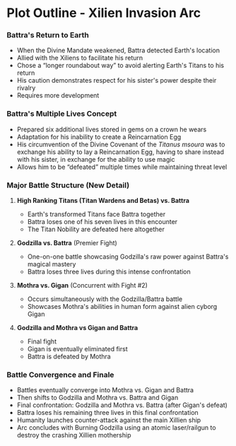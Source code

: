 # Plot Outline - Xilien Invasion Arc

### Battra's Return to Earth

- When the Divine Mandate weakened, Battra detected Earth's location
- Allied with the Xiliens to facilitate his return
- Chose a “longer roundabout way” to avoid alerting Earth's Titans to his return
- His caution demonstrates respect for his sister's power despite their rivalry
- Requires more development

### Battra's Multiple Lives Concept

- Prepared six additional lives stored in gems on a crown he wears
- Adaptation for his inability to create a Reincarnation Egg
- His circumvention of the Divine Covenant of the *Titanus msoura* was to exchange his ability to lay a Reincarnation Egg, having to share instead with his sister, in exchange for the ability to use magic
- Allows him to be “defeated” multiple times while maintaining threat level

### Major Battle Structure (New Detail)

1. **High Ranking Titans (Titan Wardens and Betas) vs. Battra**
   - Earth's transformed Titans face Battra together
   - Battra loses one of his seven lives in this encounter
   - The Titan Nobility are defeated here altogether

2. **Godzilla vs. Battra** (Premier Fight)
   - One-on-one battle showcasing Godzilla's raw power against Battra's magical mastery
   - Battra loses three lives during this intense confrontation

3. **Mothra vs. Gigan** (Concurrent with Fight #2)
   - Occurs simultaneously with the Godzilla/Battra battle
   - Showcases Mothra's abilities in human form against alien cyborg Gigan

4. **Godzilla and Mothra vs Gigan and Battra**
   - Final fight
   - Gigan is eventually eliminated first
   - Battra is defeated by Mothra

### Battle Convergence and Finale

- Battles eventually converge into Mothra vs. Gigan and Battra
- Then shifts to Godzilla and Mothra vs. Battra and Gigan
- Final confrontation: Godzilla and Mothra vs. Battra (after Gigan's defeat)
- Battra loses his remaining three lives in this final confrontation
- Humanity launches counter-attack against the main Xillien ship
- Arc concludes with Burning Godzilla using an atomic laser/railgun to destroy the crashing Xillien mothership

